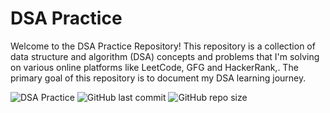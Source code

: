 # DSA Practice 

Welcome to the DSA Practice Repository! This repository is a collection of data structure and algorithm (DSA) concepts and problems that I'm solving on various online platforms like LeetCode, GFG and HackerRank,. The primary goal of this repository is to document my DSA learning journey.

![DSA Practice](https://img.shields.io/badge/DSA-Practice-blue)
![GitHub last commit](https://img.shields.io/github/last-commit/ranvirpawar/DSApractice)
![GitHub repo size](https://img.shields.io/github/repo-size/ranvirpawar/DSApractice)
